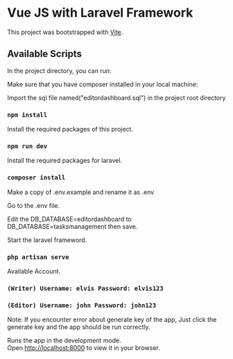 # Vue JS with Laravel Framework

This project was bootstrapped with [Vite](https://vitejs.dev/guide).

## Available Scripts

In the project directory, you can run:

Make sure that you have composer installed in your local machine:

Import the sql file named("editordashboard.sql") in the project root directory

### `npm install`

Install the required packages of this project.

### `npm run dev`

Install the required packages for laravel.

### `composer install`

Make a copy of .env.example and rename it as .env

Go to the .env file.

Edit the DB_DATABASE=editordashboard to DB_DATABASE=tasksmanagement then save.

Start the laravel frameword.

### `php artisan serve`

Available Account.

### `(Writer) Username: elvis Password: elvis123`
### `(Editor) Username: john Password: john123`

Note: If you encounter error about generate key of the app, Just click the generate key and the app should be run correctly.

Runs the app in the development mode.\
Open [http://localhost:8000](http://localhost:8000) to view it in your browser.
